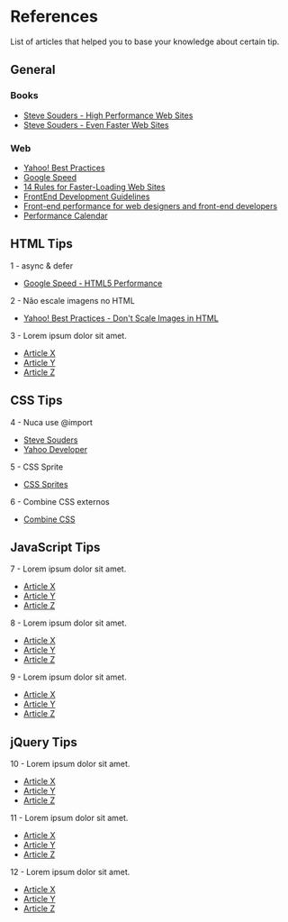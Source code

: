 # References

List of articles that helped you to base your knowledge about certain tip.

## General

### Books

* [Steve Souders - High Performance Web Sites](http://www.google.com/products?q=high+performance+web+sites&hl=en)
* [Steve Souders - Even Faster Web Sites](http://www.google.com/products?q=even+faster+web+sites&hl=en)

### Web

* [Yahoo! Best Practices](http://developer.yahoo.com/performance/rules.html)
* [Google Speed](https://developers.google.com/speed/pagespeed/?hl=pt-BR)
* [14 Rules for Faster-Loading Web Sites](http://stevesouders.com/hpws/rules.php)
* [FrontEnd Development Guidelines](http://taitems.github.com/Front-End-Development-Guidelines/)
* [Front-end performance for web designers and front-end developers](http://csswizardry.com/2013/01/front-end-performance-for-web-designers-and-front-end-developers/)
* [Performance Calendar](http://calendar.perfplanet.com/2012/)

## HTML Tips

1 - async & defer

* [Google Speed - HTML5 Performance](http://code.google.com/speed/articles/html5-performance.html)

2 - Não escale imagens no HTML

* [Yahoo! Best Practices - Don't Scale Images in HTML](http://developer.yahoo.com/performance/rules.html#no_scale)

3 - Lorem ipsum dolor sit amet.

* [Article X](#)
* [Article Y](#)
* [Article Z](#)

## CSS Tips

4 - Nuca use @import

* [Steve Souders](http://www.stevesouders.com/blog/2009/04/09/dont-use-import/)
* [Yahoo Developer](http://developer.yahoo.com/performance/rules.html#csslink)

5 - CSS Sprite

* [CSS Sprites](https://developers.google.com/speed/docs/best-practices/rtt?hl=en#SpriteImages)

6 - Combine CSS externos

* [Combine CSS](https://developers.google.com/speed/docs/best-practices/rtt#CombineExternalCSS)

## JavaScript Tips

7 - Lorem ipsum dolor sit amet.

* [Article X](#)
* [Article Y](#)
* [Article Z](#)

8 - Lorem ipsum dolor sit amet.

* [Article X](#)
* [Article Y](#)
* [Article Z](#)

9 - Lorem ipsum dolor sit amet.

* [Article X](#)
* [Article Y](#)
* [Article Z](#)

## jQuery Tips

10 - Lorem ipsum dolor sit amet.

* [Article X](#)
* [Article Y](#)
* [Article Z](#)

11 - Lorem ipsum dolor sit amet.

* [Article X](#)
* [Article Y](#)
* [Article Z](#)

12 - Lorem ipsum dolor sit amet.

* [Article X](#)
* [Article Y](#)
* [Article Z](#)